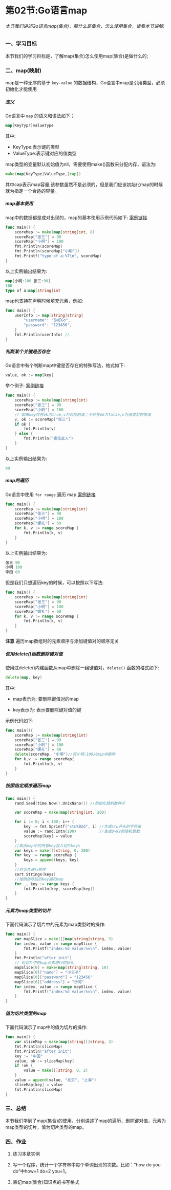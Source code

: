 # 第02节:Go语言map

###### 本节我们讲述Go语言map(集合)，那什么是集合，怎么使用集合，请看本节讲解:

### 一、学习目标

本节我们的学习目标是，了解map(集合)怎么使用map(集合)是做什么的;

### 二、map(映射)

map是一种无序的基于 `key-value` 的数据结构，Go语言中map是引用类型，必须初始化才能使用

##### 定义

Go语言中 `map` 的语义和语法如下；

```go
map[KeyTypr]valueType
```

其中:

* KeyType:表示键的类型
* ValueType:表示键对应的值类型

map类型的变量默认初始值为nil，需要使用make()函数来分配内存，语法为:

```go
make(map[KeyType]ValueType,[cap])
```

其中cap表示map容量,该参数虽然不是必须的，但是我们应该初始化map的时候就为指定一个合适的容量。

##### map基本使用

map中的数据都是成对出现的，map的基本使用示例代码如下:
[案例链接](https://github.com/Yan-Yan0129/Go-example/blob/master/%E7%AC%AC04%E7%AB%A0%EF%BC%9AGo%E8%AF%AD%E8%A8%80%E5%88%87%E7%89%87%E4%B8%8Emap(%E6%98%A0%E5%B0%84)/%E7%AC%AC01%E8%8A%82%EF%BC%9AGo%E8%AF%AD%E8%A8%80%E5%88%87%E7%89%87%E4%B9%8B%E5%9F%BA%E7%A1%80/demo03.md)
```go
func main() {
	scoreMap := make(map[string]int, 8)
	scoreMap["张三"] = 90
	scoreMap["小明"] = 100
	fmt.Println(scoreMap)
	fmt.Println(scoreMap["小明"])
	fmt.Printf("type of a:%T\n", scoreMap)
}
```

以上实例输出结果为:

```go
map[小明:100 张三:90]
100
type of a:map[string]int
```

map也支持在声明时候填充元素，例如:

```go
func main() {
	userInfo := map[string]string{
		"username": "你好Go",
		"password": "123456",
	}
	fmt.Println(userInfo) //
}
```
##### 判断某个关键是否存在

Go语言中有个判断map中键是否存在的特殊写法，格式如下:

```go
value, ok := map[key]
```

举个例子:
[案例链接](https://github.com/Yan-Yan0129/Go-example/blob/master/%E7%AC%AC04%E7%AB%A0%EF%BC%9AGo%E8%AF%AD%E8%A8%80%E5%88%87%E7%89%87%E4%B8%8Emap(%E6%98%A0%E5%B0%84)/%E7%AC%AC02%E8%8A%82%EF%BC%9AGo%E8%AF%AD%E8%A8%80map(%E6%98%A0%E5%B0%84)/demo02.md)
```go
func main() {
	scoreMap := make(map[string]int)
	scoreMap["张三"] = 90
	scoreMap["小明"] = 100
	// 如果key存在ok为true,v为对应的值；不存在ok为false,v为值类型的零值
	v, ok := scoreMap["张三"]
	if ok {
		fmt.Println(v)
	} else {
		fmt.Println("查无此人")
	}
}
```

以上实例输出结果为:

```go
90
```

##### map的遍历

Go语言中使用 `for range` 遍历 map
[案例链接](https://github.com/Yan-Yan0129/Go-example/blob/master/%E7%AC%AC04%E7%AB%A0%EF%BC%9AGo%E8%AF%AD%E8%A8%80%E5%88%87%E7%89%87%E4%B8%8Emap(%E6%98%A0%E5%B0%84)/%E7%AC%AC02%E8%8A%82%EF%BC%9AGo%E8%AF%AD%E8%A8%80map(%E6%98%A0%E5%B0%84)/demo03.md)
```go
func main() {
	scoreMap := make(map[string]int)
	scoreMap["张三"] = 90
	scoreMap["小明"] = 100
	scoreMap["娜扎"] = 60
	for k, v := range scoreMap {
		fmt.Println(k, v)
	}
}
```

以上实例输出结果为:

```go
张三 90
小明 100
李四 60
```


但是我们只想遍历key的时候，可以按照以下写法:

```go
func main() {
	scoreMap := make(map[string]int)
	scoreMap["张三"] = 90
	scoreMap["小明"] = 100
	scoreMap["娜扎"] = 60
	for k, v := range scoreMap {
		fmt.Println(k, v)
	}
}
```

**注意** 遍历map数组时的元素顺序与添加键值对的顺序无关

##### 使用delete()函数删除键对值

使用过delete()内建函数从map中删除一组键值对，`delete()` 函数的格式如下:

```go
delete(map, key)
```

其中:

* map表示为: 要删除键值对的map

* key表示为: 表示要删除键对值的键

示例代码如下:

```go
func main(){
	scoreMap := make(map[string]int)
	scoreMap["张三"] = 90
	scoreMap["小明"] = 100
	scoreMap["娜扎"] = 60
	delete(scoreMap, "小明")//将小明:100从map中删除
	for k,v := range scoreMap{
		fmt.Println(k, v)
	}
}
```

##### 按照指定顺序遍历map

```go
func main() {
	rand.Seed(time.Now().UnixNano()) //初始化随机数种子

	var scoreMap = make(map[string]int, 200)

	for i := 0; i < 100; i++ {
		key := fmt.Sprintf("stu%02d", i) //生成stu开头的字符串
		value := rand.Intn(100)          //生成0~99的随机整数
		scoreMap[key] = value
	}
	//取出map中的所有key存入切片keys
	var keys = make([]string, 0, 200)
	for key := range scoreMap {
		keys = append(keys, key)
	}
	//对切片进行排序
	sort.Strings(keys)
	//按照排序后的key遍历map
	for _, key := range keys {
		fmt.Println(key, scoreMap[key])
	}
}
```

##### 元素为map类型的切片

下面代码演示了切片中的元素为map类型时的操作:

```go
func main() {
	var mapSlice = make([]map[string]string, 3)
	for index, value := range mapSlice {
		fmt.Printf("index:%d value:%v\n", index, value)
	}
	fmt.Println("after init")
	// 对切片中的map元素进行初始化
	mapSlice[0] = make(map[string]string, 10)
	mapSlice[0]["name"] = "小王子"
	mapSlice[0]["password"] = "123456"
	mapSlice[0]["address"] = "沙河"
	for index, value := range mapSlice {
		fmt.Printf("index:%d value:%v\n", index, value)
	}
}
```

##### 值为切片类型的map

下面代码演示了map中的值为切片的操作:

```go
func main() {
	var sliceMap = make(map[string][]string, 3)
	fmt.Println(sliceMap)
	fmt.Println("after init")
	key := "中国"
	value, ok := sliceMap[key]
	if !ok {
		value = make([]string, 0, 2)
	}
	value = append(value, "北京", "上海")
	sliceMap[key] = value
	fmt.Println(sliceMap)
}
```

### 三、总结

本节我们学到了map(集合)的使用，分别讲述了map的遍历，删除键对值，元素为map类型的切片，值为切片类型的map。

### 四、作业

1. 练习本章实例

2. 写一个程序，统计一个字符串中每个单词出现的次数。比如：”how do you do”中how=1 do=2 you=1。

3. 熟记map(集合)知识点的书写格式